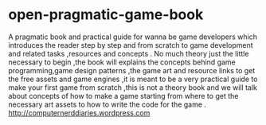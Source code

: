 open-pragmatic-game-book
========================

A pragmatic book and practical guide for wanna be game developers which introduces the reader step by step and from scratch  to game development and related tasks ,resources and concepts .
No much theory just the little necessary to begin ,the book will explains the concepts behind game programming,game design patterns ,the game art and resource links to get the free assets and game engines ,it is meant to be a very practical guide to make your first game from scratch ,this is not a theory book and we will talk about concepts of how to make a game starting from where to get the necessary art assets to how to write the code for the game .
http://computernerddiaries.wordpress.com
